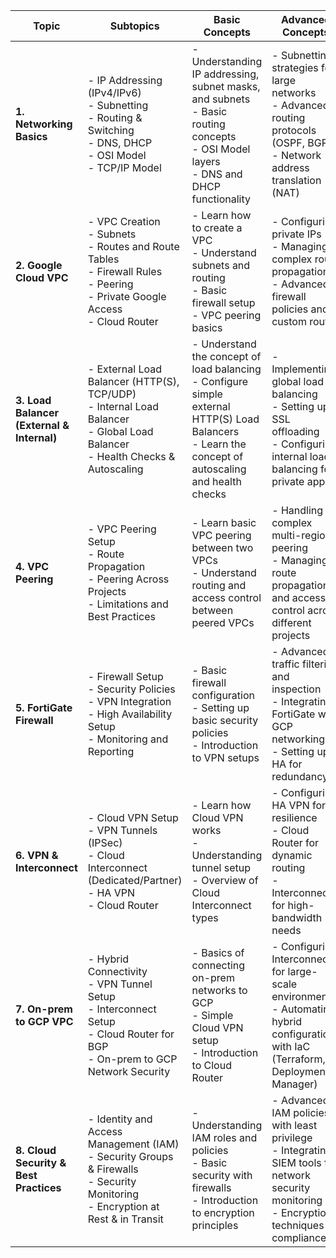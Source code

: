 
| **Topic**                             | **Subtopics**                                                                                                                                               | **Basic Concepts**                                                                                          | **Advanced Concepts**                                                                                             | **Hands-On Tasks**                                                              | **File Name**                |
|---------------------------------------|------------------------------------------------------------------------------------------------------------------------------------------------------------|-------------------------------------------------------------------------------------------------------------|-------------------------------------------------------------------------------------------------------------------|---------------------------------------------------------------------------------|------------------------------|
| **1. Networking Basics**              | - IP Addressing (IPv4/IPv6) <br> - Subnetting <br> - Routing & Switching <br> - DNS, DHCP <br> - OSI Model <br> - TCP/IP Model                              | - Understanding IP addressing, subnet masks, and subnets <br> - Basic routing concepts <br> - OSI Model layers <br> - DNS and DHCP functionality         | - Subnetting strategies for large networks <br> - Advanced routing protocols (OSPF, BGP) <br> - Network address translation (NAT) | - Create subnets and route traffic using a router <br> - Configure basic DNS/DHCP  | 01-networking-basics          |
| **2. Google Cloud VPC**               | - VPC Creation <br> - Subnets <br> - Routes and Route Tables <br> - Firewall Rules <br> - Peering <br> - Private Google Access <br> - Cloud Router            | - Learn how to create a VPC <br> - Understand subnets and routing <br> - Basic firewall setup <br> - VPC peering basics                                | - Configuring private IPs <br> - Managing complex route propagation <br> - Advanced firewall policies and custom routes | - Create a VPC with subnets <br> - Configure firewall rules <br> - Set up VPC peering | 02-gcp-vpc                   |
| **3. Load Balancer (External & Internal)** | - External Load Balancer (HTTP(S), TCP/UDP) <br> - Internal Load Balancer <br> - Global Load Balancer <br> - Health Checks & Autoscaling                    | - Understand the concept of load balancing <br> - Configure simple external HTTP(S) Load Balancers <br> - Learn the concept of autoscaling and health checks | - Implementing global load balancing <br> - Setting up SSL offloading <br> - Configuring internal load balancing for private apps | - Set up an external HTTP(S) Load Balancer <br> - Configure an internal Load Balancer | 03-load-balancer              |
| **4. VPC Peering**                    | - VPC Peering Setup <br> - Route Propagation <br> - Peering Across Projects <br> - Limitations and Best Practices                                            | - Learn basic VPC peering between two VPCs <br> - Understand routing and access control between peered VPCs | - Handling complex multi-region peering <br> - Managing route propagation and access control across different projects | - Set up a VPC peering connection <br> - Test connectivity and routing between peered VPCs | 04-vpc-peering                |
| **5. FortiGate Firewall**             | - Firewall Setup <br> - Security Policies <br> - VPN Integration <br> - High Availability Setup <br> - Monitoring and Reporting                               | - Basic firewall configuration <br> - Setting up basic security policies <br> - Introduction to VPN setups | - Advanced traffic filtering and inspection <br> - Integrating FortiGate with GCP networking <br> - Setting up HA for redundancy | - Deploy FortiGate on GCP <br> - Configure firewall policies <br> - Set up a VPN tunnel | 05-fortigate-firewall          |
| **6. VPN & Interconnect**             | - Cloud VPN Setup <br> - VPN Tunnels (IPSec) <br> - Cloud Interconnect (Dedicated/Partner) <br> - HA VPN <br> - Cloud Router                                  | - Learn how Cloud VPN works <br> - Understanding tunnel setup <br> - Overview of Cloud Interconnect types | - Configuring HA VPN for resilience <br> - Cloud Router for dynamic routing <br> - Interconnect for high-bandwidth needs | - Set up Cloud VPN <br> - Implement Cloud Interconnect <br> - Set up Cloud Router for dynamic routing | 06-vpn-interconnect            |
| **7. On-prem to GCP VPC**             | - Hybrid Connectivity <br> - VPN Tunnel Setup <br> - Interconnect Setup <br> - Cloud Router for BGP <br> - On-prem to GCP Network Security                   | - Basics of connecting on-prem networks to GCP <br> - Simple Cloud VPN setup <br> - Introduction to Cloud Router | - Configuring Interconnect for large-scale environments <br> - Automating hybrid configurations with IaC (Terraform, Deployment Manager) | - Connect on-prem to GCP VPC using VPN <br> - Set up Cloud Router for BGP peering | 07-onprem-to-gcp-vpc          |
| **8. Cloud Security & Best Practices**| - Identity and Access Management (IAM) <br> - Security Groups & Firewalls <br> - Security Monitoring <br> - Encryption at Rest & in Transit                     | - Understanding IAM roles and policies <br> - Basic security with firewalls <br> - Introduction to encryption principles | - Advanced IAM policies with least privilege <br> - Integrating SIEM tools for network security monitoring <br> - Encryption techniques for compliance | - Implement IAM roles <br> - Set up firewall rules and security policies <br> - Configure data encryption | 08-cloud-security-best-practices |

